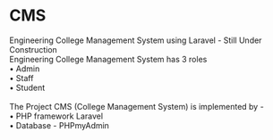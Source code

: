 # CMS
Engineering College Management System using Laravel -  Still Under Construction
<br>
Engineering College Management System has 3 roles <br>
• Admin <br>
• Staff <br>
• Student <br><br>
The Project CMS (College Management System) is implemented by - <br>
• PHP framework Laravel<br>
• Database - PHPmyAdmin<br>
